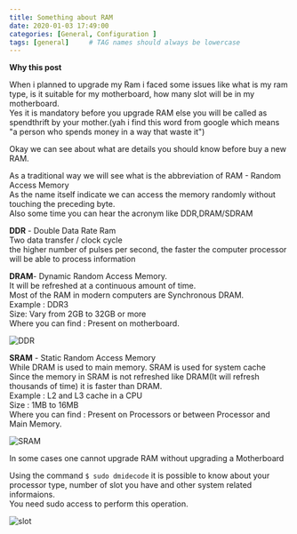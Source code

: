 ```yaml
---
title: Something about RAM
date: 2020-01-03 17:49:00
categories: [General, Configuration ]
tags: [general]     # TAG names should always be lowercase
---
```


**Why this post**  

When i planned to upgrade my Ram i faced some issues like what is my ram type, is it suitable for my motherboard, how many slot will be in my motherboard.  
Yes it is mandatory before you upgrade RAM else you will be called as spendthrift by your mother.(yah i find this word from google which means "a person who spends money in a way that waste it")  

Okay we can see about what are details you should know before buy a new RAM.  

As a traditional way we will see what is the abbreviation of RAM - Random Access Memory  
As the name itself indicate we can access the memory randomly without touching the preceding byte.  
Also some time you can hear the acronym like DDR,DRAM/SDRAM  


**DDR** - Double Data Rate Ram  
Two data transfer / clock cycle  
the higher number of pulses per second, the faster the computer processor will be able to process information  

**DRAM**- Dynamic Random Access Memory.  
It will be refreshed at a continuous amount of time.  
Most of the RAM in modern computers are Synchronous DRAM.  
Example : DDR3  
Size: Vary from 2GB to 32GB or more  
Where you can find : Present on motherboard.  

![DDR](https://user-images.githubusercontent.com/17383454/71723209-d80a3e00-2e51-11ea-8acb-f29098c41170.png)  

**SRAM** - Static Random Access Memory  
While DRAM is used to main memory. SRAM is used for system cache  
Since the memory in SRAM is not refreshed like DRAM(It will refresh thousands of time) it is faster than DRAM.  
Example : L2 and L3 cache in a CPU  
Size : 1MB to 16MB  
Where you can find : Present on Processors or between Processor and Main Memory.  

![SRAM](https://user-images.githubusercontent.com/17383454/71723223-e48e9680-2e51-11ea-8c5c-07d2c888433a.png)  

In some cases one cannot upgrade RAM without upgrading a Motherboard  

Using the command ```$ sudo dmidecode``` it is possible to know about your processor type, number of slot you have and other system related informaions.  
You need sudo access to perform this operation.  

![slot](https://user-images.githubusercontent.com/17383454/71723500-dd1bbd00-2e52-11ea-93c3-1a4b589b3481.png)
